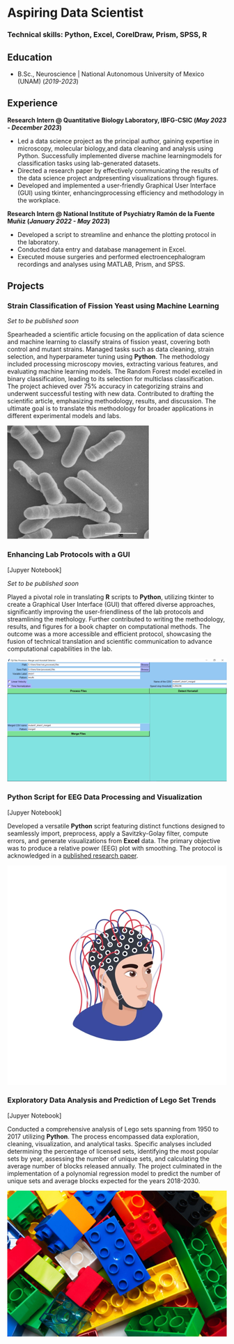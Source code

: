 # Aspiring Data Scientist

### Technical skills: Python, Excel, CoreIDraw, Prism, SPSS, R

## Education 
- B.Sc., Neuroscience | National Autonomous University of Mexico (UNAM) (_2019-2023_)

## Experience
**Research Intern @ Quantitative Biology Laboratory, IBFG-CSIC (_May 2023 - December 2023_)**
- Led a data science project as the principal author, gaining expertise in microscopy, molecular biology,and data cleaning and analysis using Python. Successfully implemented diverse machine learningmodels for classification tasks using lab-generated datasets.
- Directed a research paper by effectively communicating the results of the data science project andpresenting visualizations through figures.
- Developed and implemented a user-friendly Graphical User Interface (GUI) using tkinter, enhancingprocessing efficiency and methodology in the workplace.
  
**Research Intern @ National Institute of Psychiatry Ramón de la Fuente Muñiz (_January 2022 - May 2023_)**
- Developed a script to streamline and enhance the plotting protocol in the laboratory.
- Conducted data entry and database management in Excel.
- Executed mouse surgeries and performed electroencephalogram recordings and analyses using MATLAB, Prism, and SPSS.

## Projects
### Strain Classification of Fission Yeast using Machine Learning
_Set to be published soon_

Spearheaded a scientific article focusing on the application of data science and machine learning to classify strains of fission yeast, covering both control and mutant strains. Managed tasks such as data cleaning, strain selection, and hyperparameter tuning using **Python**. The methodology included processing microscopy movies, extracting various features, and evaluating machine learning models. The Random Forest model excelled in binary classification, leading to its selection for multiclass classification. The project achieved over 75% accuracy in categorizing strains and underwent successful testing with new data. Contributed to drafting the scientific article, emphasizing methodology, results, and discussion. The ultimate goal is to translate this methodology for broader applications in different experimental models and labs.

![Fission yeast](/assets/img/Fission_yeast.jpg)

### Enhancing Lab Protocols with a GUI
[Jupyer Notebook]

_Set to be published soon_

Played a pivotal role in translating **R** scripts to **Python**, utilizing tkinter to create a Graphical User Interface (GUI) that offered diverse approaches, significantly improving the user-friendliness of the lab protocols and streamlining the methology. Further contributed to writing the methodology, results, and figures for a book chapter on computational methods. The outcome was a more accessible and efficient protocol, showcasing the fusion of technical translation and scientific communication to advance computational capabilities in the lab.

![GUI for Lab Protocol](/assets/img/UI4Chromo.png)


### Python Script for EEG Data Processing and Visualization
[Jupyer Notebook]

Developed a versatile **Python** script featuring distinct functions designed to seamlessly import, preprocess, apply a Savitzky-Golay filter, compute errors, and generate visualizations from **Excel** data. The primary objective was to produce a relative power (EEG) plot with smoothing. The protocol is acknowledged in a [published research paper](https://www.sciencedirect.com/science/article/abs/pii/S0378874122005311?via%3Dihub).

![Human EEG](/assets/img/eeg_human.webp)

###  Exploratory Data Analysis and Prediction of Lego Set Trends
[Jupyer Notebook]

Conducted a comprehensive analysis of Lego sets spanning from 1950 to 2017 utilizing **Python**. The process encompassed data exploration, cleaning, visualization, and analytical tasks. Specific analyses included determining the percentage of licensed sets, identifying the most popular sets by year, assessing the number of unique sets, and calculating the average number of blocks released annually. The project culminated in the implementation of a polynomial regression model to predict the number of unique sets and average blocks expected for the years 2018-2030.

![LEGO](/assets/img/lego_blocks.jpg)
